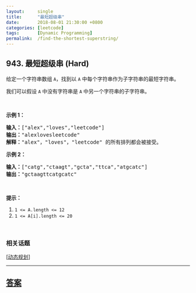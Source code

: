 ```yaml
---
layout:     single
title:      "最短超级串"
date:       2018-08-01 21:30:00 +0800
categories: [leetcode]
tags:       [Dynamic Programming]
permalink:  /find-the-shortest-superstring/
---
```


## 943. 最短超级串 (Hard)

<p>给定一个字符串数组 <code>A</code>，找到以&nbsp;<code>A</code>&nbsp;中每个字符串作为子字符串的最短字符串。</p>

<p>我们可以假设 <code>A</code> 中没有字符串是 <code>A</code> 中另一个字符串的子字符串。</p>

<p>&nbsp;</p>

<p><strong>示例 1：</strong></p>

<pre><strong>输入：</strong>[&quot;alex&quot;,&quot;loves&quot;,&quot;leetcode&quot;]
<strong>输出：</strong>&quot;alexlovesleetcode&quot;
<strong>解释：</strong>&quot;alex&quot;，&quot;loves&quot;，&quot;leetcode&quot; 的所有排列都会被接受。</pre>

<p><strong>示例 2：</strong></p>

<pre><strong>输入：</strong>[&quot;catg&quot;,&quot;ctaagt&quot;,&quot;gcta&quot;,&quot;ttca&quot;,&quot;atgcatc&quot;]
<strong>输出：</strong>&quot;gctaagttcatgcatc&quot;</pre>

<p>&nbsp;</p>

<p><strong>提示：</strong></p>

<ol>
	<li><code>1 &lt;= A.length &lt;= 12</code></li>
	<li><code>1 &lt;= A[i].length &lt;= 20</code></li>
</ol>

<p>&nbsp;</p>

### 相关话题
  [[动态规划](https://github.com/openset/leetcode/tree/master/tag/dynamic-programming/README.md)]

---

## [答案](https://github.com/openset/leetcode/tree/master/problems/find-the-shortest-superstring)
